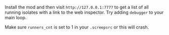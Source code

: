 Install the mod and then visit `http://127.0.0.1:7777` to get a list of all running isolates with a
link to the web inspector. Try adding `debugger` to your main loop.

Make sure `runners_cnt` is set to 1 in your `.screepsrc` or this will crash.
